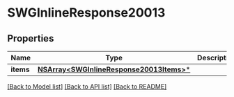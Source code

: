 # SWGInlineResponse20013

## Properties
Name | Type | Description | Notes
------------ | ------------- | ------------- | -------------
**items** | [**NSArray&lt;SWGInlineResponse20013Items&gt;***](SWGInlineResponse20013Items.md) |  | [optional] 

[[Back to Model list]](../README.md#documentation-for-models) [[Back to API list]](../README.md#documentation-for-api-endpoints) [[Back to README]](../README.md)


